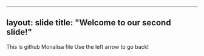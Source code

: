 

---
layout: slide
title: "Welcome to our second slide!"
---
This is github Monalisa file
Use the left arrow to go back!

